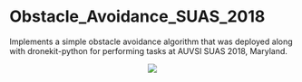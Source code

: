 # Obstacle_Avoidance_SUAS_2018
Implements a simple obstacle avoidance algorithm that was deployed along with dronekit-python for performing tasks at AUVSI SUAS 2018, Maryland.

<p align="center">
  <img src="https://drive.google.com/file/d/1R9oNaVpP22EUvtrvqSzHiZcUafTu4bAR/view?usp=sharing"/>
</p>
